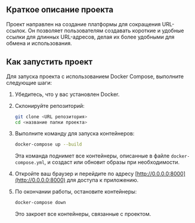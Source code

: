 ## Краткое описание проекта

Проект направлен на создание платформы для сокращения URL-ссылок. Он позволяет
пользователям создавать короткие и удобные ссылки для длинных URL-адресов, делая
их более удобными для обмена и использования.

## Как запустить проект

Для запуска проекта с использованием Docker Compose, выполните следующие шаги:

1. Убедитесь, что у вас установлен Docker.

2. Склонируйте репозиторий:

    ```bash
    git clone <URL репозитория>
    cd <название папки проекта>
    ```

3. Выполните команду для запуска контейнеров:

    ```bash
    docker-compose up --build
    ```

   Эта команда поднимет все контейнеры, описанные в файле `docker-compose.yml`,
   и создаст или обновит образы при необходимости.

4. Откройте ваш браузер и перейдите по
   адресу [http://0.0.0.0:8000](http://0.0.0.0:8000) для доступа к
   приложению.

5. По окончании работы, остановите контейнеры:

    ```bash
    docker-compose down
    ```

   Это закроет все контейнеры, связанные с проектом.
